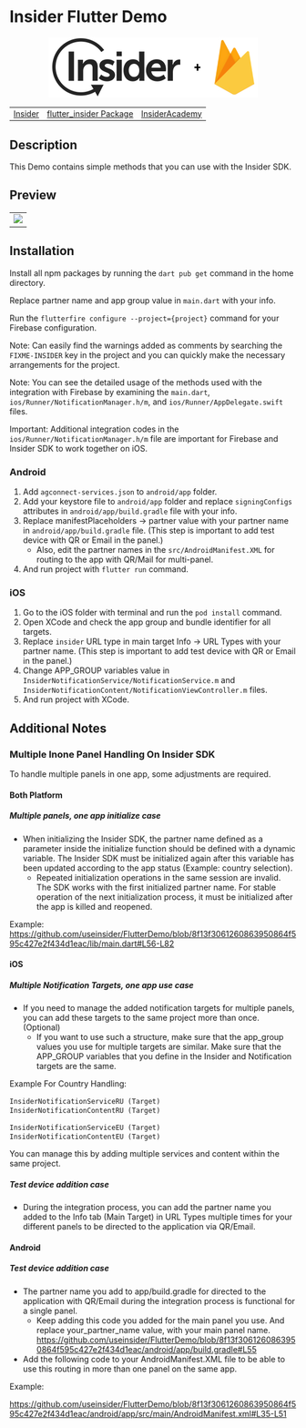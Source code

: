 # Insider Flutter Demo

<p align="center">
  <img src="assets/images/insider-logo-read-me.jpg">

  <table align="center">
    <tr>
      <td><a href="https://useinsider.com/"> Insider </a></td>
      <td><a href="https://pub.dev/packages/flutter_insider"> flutter_insider Package </a></td>
      <td><a href="https://academy.useinsider.com/docs/flutter-integration"> InsiderAcademy </a></td>
    </tr>
  </table>
</p>  

## Description

This Demo contains simple methods that you can use with the Insider SDK.

## Preview

<table align="center">
  <tbody>
    <tr>
      <td><img src="assets/images/preview.gif" width="250"></td>
    </tr>
  </tbody>
</table>


## Installation

Install all npm packages by running the `dart pub get` command in the home directory.

Replace partner name and app group value in `main.dart` with your info.

Run the `flutterfire configure --project={project}` command for your Firebase configuration.

Note: Can easily find the warnings added as comments by searching the `FIXME-INSIDER` key in the project and you can quickly make the necessary arrangements for the project.

Note: You can see the detailed usage of the methods used with the integration with Firebase by examining the `main.dart`, `ios/Runner/NotificationManager.h/m`, and `ios/Runner/AppDelegate.swift` files.

Important: Additional integration codes in the `ios/Runner/NotificationManager.h/m` file are important for Firebase and Insider SDK to work together on iOS.

### Android

1. Add `agconnect-services.json` to `android/app` folder.
2. Add your keystore file to `android/app` folder and replace `signingConfigs` attributes in `android/app/build.gradle` file with your info.
3. Replace manifestPlaceholders -> partner value with your partner name in `android/app/build.gradle` file. (This step is important to add test device with QR or Email in the panel.)
    - Also, edit the partner names in the `src/AndroidManifest.XML` for routing to the app with QR/Mail for multi-panel.
4. And run project with `flutter run` command.

### iOS

1. Go to the iOS folder with terminal and run the `pod install` command.
2. Open XCode and check the app group and bundle identifier for all targets.
3. Replace `insider` URL type in main target Info -> URL Types with your partner name. (This step is important to add test device with QR or Email in the panel.)
4. Change APP_GROUP variables value in `InsiderNotificationService/NotificationService.m` and `InsiderNotificationContent/NotificationViewController.m` files.
5. And run project with XCode.

## Additional Notes

### Multiple Inone Panel Handling On Insider SDK

To handle multiple panels in one app, some adjustments are required.

#### Both Platform

##### Multiple panels, one app initialize case

* When initializing the Insider SDK, the partner name defined as a parameter inside the initialize function should be defined with a dynamic variable. The Insider SDK must be initialized again after this variable has been updated according to the app status (Example: country selection).
    - Repeated initialization operations in the same session are invalid. The SDK works with the first initialized partner name. For stable operation of the next initialization process, it must be initialized after the app is killed and reopened.

Example: https://github.com/useinsider/FlutterDemo/blob/8f13f3061260863950864f595c427e2f434d1eac/lib/main.dart#L56-L82

#### iOS

##### Multiple Notification Targets, one app use case

* If you need to manage the added notification targets for multiple panels, you can add these targets to the same project more than once. (Optional)
    - If you want to use such a structure, make sure that the app_group values ​​you use for multiple targets are similar. Make sure that the APP_GROUP variables that you define in the Insider and Notification targets are the same.

Example For Country Handling:
```
InsiderNotificationServiceRU (Target)
InsiderNotificationContentRU (Target)
```
 
```
InsiderNotificationServiceEU (Target)
InsiderNotificationContentEU (Target)
```
You can manage this by adding multiple services and content within the same project.

##### Test device addition case

* During the integration process, you can add the partner name you added to the Info tab (Main Target) in URL Types multiple times for your different panels to be directed to the application via QR/Email.

#### Android

#####  Test device addition case

* The partner name you add to app/build.gradle for directed to the application with QR/Email during the integration process is functional for a single panel.
    - Keep adding this code you added for the main panel you use. And replace your_partner_name value, with your main panel name. https://github.com/useinsider/FlutterDemo/blob/8f13f3061260863950864f595c427e2f434d1eac/android/app/build.gradle#L55
* Add the following code to your AndroidManifest.XML file to be able to use this routing in more than one panel on the same app.

Example: 

https://github.com/useinsider/FlutterDemo/blob/8f13f3061260863950864f595c427e2f434d1eac/android/app/src/main/AndroidManifest.xml#L35-L51
